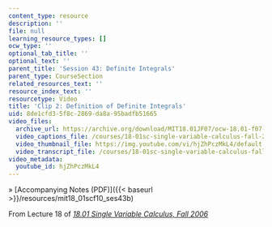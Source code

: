 ```yaml
---
content_type: resource
description: ''
file: null
learning_resource_types: []
ocw_type: ''
optional_tab_title: ''
optional_text: ''
parent_title: 'Session 43: Definite Integrals'
parent_type: CourseSection
related_resources_text: ''
resource_index_text: ''
resourcetype: Video
title: 'Clip 2: Definition of Definite Integrals'
uid: 8de1cfd3-5f8c-2869-da8a-95badfb51665
video_files:
  archive_url: https://archive.org/download/MIT18.01JF07/ocw-18.01-f07-lec18_300k.mp4
  video_captions_file: /courses/18-01sc-single-variable-calculus-fall-2010/9bc2cda370f45b1c88d46d2c0afc27d6_hjZhPczMkL4.vtt
  video_thumbnail_file: https://img.youtube.com/vi/hjZhPczMkL4/default.jpg
  video_transcript_file: /courses/18-01sc-single-variable-calculus-fall-2010/d3ec2a65cd43062c09e941ad0479a484_hjZhPczMkL4.pdf
video_metadata:
  youtube_id: hjZhPczMkL4
---
```


» [Accompanying Notes (PDF)]({{< baseurl >}}/resources/mit18_01scf10_ses43b)

From Lecture 18 of [_18.01 Single Variable Calculus, Fall 2006_](/courses/18-01-single-variable-calculus-fall-2006/pages/video-lectures)